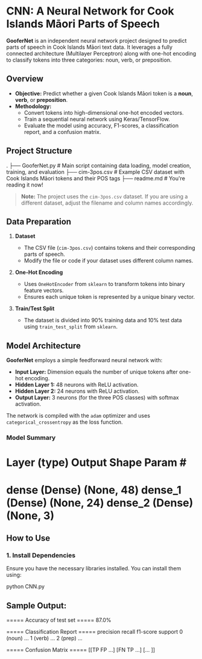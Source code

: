 # CNN: A Neural Network for Cook Islands Māori Parts of Speech

**GooferNet** is an independent neural network project designed to predict parts of speech in Cook Islands Māori text data. It leverages a fully connected architecture (Multilayer Perceptron) along with one-hot encoding to classify tokens into three categories: noun, verb, or preposition.

## Overview

- **Objective:** Predict whether a given Cook Islands Māori token is a **noun**, **verb**, or **preposition**.
- **Methodology:** 
  - Convert tokens into high-dimensional one-hot encoded vectors.
  - Train a sequential neural network using Keras/TensorFlow.
  - Evaluate the model using accuracy, F1-scores, a classification report, and a confusion matrix.

## Project Structure
.
├── GooferNet.py            # Main script containing data loading, model creation, training, and evaluation
├── cim-3pos.csv            # Example CSV dataset with Cook Islands Māori tokens and their POS tags
├── readme.md               # You're reading it now!



> **Note:** The project uses the `cim-3pos.csv` dataset. If you are using a different dataset, adjust the filename and column names accordingly.

## Data Preparation

1. **Dataset**  
   - The CSV file (`cim-3pos.csv`) contains tokens and their corresponding parts of speech.
   - Modify the file or code if your dataset uses different column names.

2. **One-Hot Encoding**  
   - Uses `OneHotEncoder` from `sklearn` to transform tokens into binary feature vectors.
   - Ensures each unique token is represented by a unique binary vector.

3. **Train/Test Split**  
   - The dataset is divided into 90% training data and 10% test data using `train_test_split` from `sklearn`.

## Model Architecture

**GooferNet** employs a simple feedforward neural network with:

- **Input Layer:** Dimension equals the number of unique tokens after one-hot encoding.
- **Hidden Layer 1:** 48 neurons with ReLU activation.
- **Hidden Layer 2:** 24 neurons with ReLU activation.
- **Output Layer:** 3 neurons (for the three POS classes) with softmax activation.

The network is compiled with the `adam` optimizer and uses `categorical_crossentropy` as the loss function.

### Model Summary

Layer (type)               Output Shape              Param #  
=================================================================
dense (Dense)              (None, 48)                <calculated automatically>
dense_1 (Dense)            (None, 24)                <calculated automatically>
dense_2 (Dense)            (None, 3)                 <calculated automatically>
=================================================================

## How to Use

### 1. Install Dependencies

Ensure you have the necessary libraries installed. You can install them using:


python CNN.py



## Sample Output:
===== Accuracy of test set =====
87.0%

===== Classification Report =====
              precision    recall  f1-score   support
0 (noun)         ...
1 (verb)         ...
2 (prep)         ...

===== Confusion Matrix =====
[[TP  FP ...]
 [FN  TP ...]
 [...       ]]

